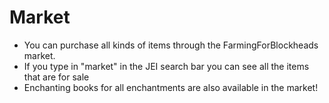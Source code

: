 # Market
- You can purchase all kinds of items through the FarmingForBlockheads market.
- If you type in "market" in the JEI search bar you can see all the items that are for sale
- Enchanting books for all enchantments are also available in the market!